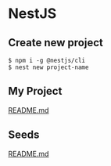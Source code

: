 # NestJS

## Create new project

```
$ npm i -g @nestjs/cli
$ nest new project-name
```

## My Project

[README.md](my-project/README.md)

## Seeds

[README.md](seeds/README.md)

